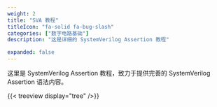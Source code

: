 ```yaml
---
weight: 2
title: "SVA 教程"
titleIcon: "fa-solid fa-bug-slash"
categories: ["数字电路基础"]
description: "这是详细的 SystemVerilog Assertion 教程"

expanded: false
---
```



这里是 SystemVerilog Assertion 教程，致力于提供完善的 SystemVerilog Assertion 语法内容。

{{< treeview
  display="tree"
/>}}
